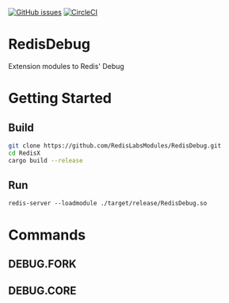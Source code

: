 [![GitHub issues](https://img.shields.io/github/release/RedisLabsModules/RedisDebug.svg)](https://github.com/RedisLabsModules/RedisDebug/releases/latest)
[![CircleCI](https://circleci.com/gh/RedisLabsModules/RedisDebug/tree/master.svg?style=svg)](https://circleci.com/gh/RedisLabsModules/RedisDebug/tree/master)

# RedisDebug
Extension modules to Redis' Debug


# Getting Started

## Build

```bash
git clone https://github.com/RedisLabsModules/RedisDebug.git
cd RedisX
cargo build --release
```

## Run 
```
redis-server --loadmodule ./target/release/RedisDebug.so
```

# Commands

## DEBUG.FORK
## DEBUG.CORE
